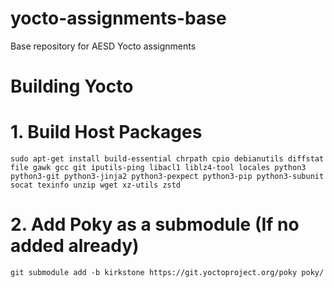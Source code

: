 # yocto-assignments-base
Base repository for AESD Yocto assignments

# Building Yocto

# 1. Build Host Packages
```
sudo apt-get install build-essential chrpath cpio debianutils diffstat file gawk gcc git iputils-ping libacl1 liblz4-tool locales python3 python3-git python3-jinja2 python3-pexpect python3-pip python3-subunit socat texinfo unzip wget xz-utils zstd
```
# 2. Add Poky as a submodule (If no added already)
```
git submodule add -b kirkstone https://git.yoctoproject.org/poky poky/
```
